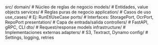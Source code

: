 src/
  domain/                 # Núcleo de reglas de negocio
    models/               # Entidades, value objects
    services/             # Reglas puras de negocio
  application/            # Casos de uso
    use_cases/            # Ej: RunEtlUseCase
    ports/                # Interfaces: StoragePort, OcrPort, RepoPort
  presentation/           # Capa de entrada/salida
    controllers/          # FastAPI, gRPC, CLI
    dto/                  # Request/response models
  infrastructure/         # Implementaciones externas
    adapters/             # S3, Textract, Dynamo
    config/               # Settings, logging, retries